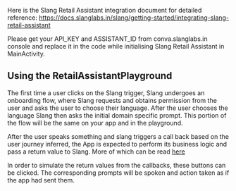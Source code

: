 Here is the Slang Retail Assistant integration document for detailed reference: https://docs.slanglabs.in/slang/getting-started/integrating-slang-retail-assistant

Please get your API_KEY and ASSISTANT_ID from conva.slanglabs.in console and replace it in the code while initialising Slang Retail Assistant in MainActivity.

## Using the RetailAssistantPlayground
The first time a user clicks on the Slang trigger, Slang undergoes an onboarding flow, where Slang requests and obtains permission from the user and asks the user to choose their language. After the user chooses the language Slang then asks the initial domain specific prompt. This portion of the flow will be the same on your app and in the playground.

After the user speaks something and slang triggers a call back based on the user journey inferred, the App is expected to perform its business logic and pass a return value to Slang. More of which can be read [here](https://docs.slanglabs.in/slang/getting-started/integrating-slang-retail-assistant/supported-user-journeys/search#supported-appstate-conditions)

In order to simulate the return values from the callbacks, these buttons can be clicked. The corresponding prompts will be spoken and action taken as if the app had sent them.

